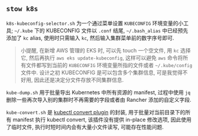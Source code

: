 
## `stow k8s`

`k8s-kubeconfig-selector.sh` 为一个通过菜单设置 `KUBECONFIG` 环境变量的小工具; `~/.kube` 下的 KUBECONFIG 文件以 `.conf` 结尾, `~/.bash_alias` 中已经预先添加了 `kc` alias, 使用时只需输入 `kc`, 然后输入集群菜单前的数字序号即可.

> 小提醒, 在新增 AWS 管理的 EKS 时, 可以先 touch 一个空文件, 用 `kc` 选择它, 然后再执行 `aws eks update-kubeconfig`, 这样可以避免 `aws` 命令将所有文件都写到当前的 `KUBECONFIG` 环境变量所指的文件或者 `~/.kube/config` 文件中. 设计之初 KUBECONFIG 是可以包含多个集群信息, 可是我觉得不好用, 因此还是决定分文件存放不同集群信息.

`kube-dump.sh` 用于批量导出 Kubernetes 中所有资源的 manifest, 过程中使用 `jq` 删除一些再次导入别的集群时不再需要的字段或者由 Rancher 添加的自定义字段.

`kube-convert.sh` 是 [kubectl convert plugin](https://kubernetes.io/docs/tasks/tools/install-kubectl-linux/#install-kubectl-convert-plugin) 的封装, 用于批量对当前目录下的所有 manifest 执行 kubectl convert, 该插件没有提供 in-place 修改选项, 因此使用了临时文件, 执行时短时间内会有大量小文件读写, 可能存在性能问题.
